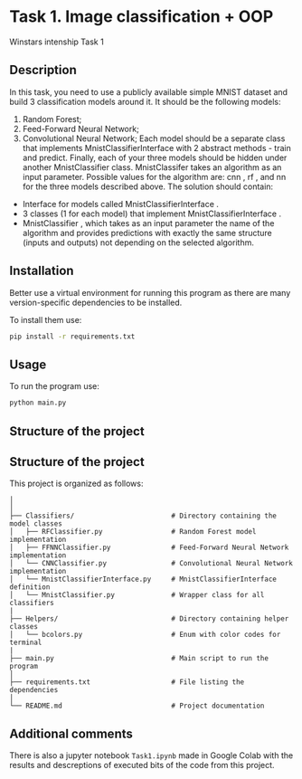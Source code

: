 # Task 1. Image classification + OOP

Winstars intenship Task 1

## Description

In this task, you need to use a publicly available simple MNIST dataset and build 3 classification models around it. It should be the following models:

1. Random Forest;
2. Feed-Forward Neural Network;
3. Convolutional Neural Network;
Each model should be a separate class that implements  MnistClassifierInterface  with 2 abstract methods - train and predict. Finally, each of your three models should be hidden under another  MnistClassifier  class.  MnistClassifer  takes an algorithm as an input parameter. Possible values for the algorithm are:  cnn ,  rf , and  nn  for the three models described above. The solution should contain:

* Interface for models called  MnistClassifierInterface .
* 3 classes (1 for each model) that implement  MnistClassifierInterface .
* MnistClassifier , which takes as an input parameter the name of the algorithm and provides predictions with exactly the same structure (inputs and outputs) not depending on the selected algorithm.

## Installation

Better use a virtual environment for running this program as there are many version-specific dependencies to be installed.

To install them use:

```bash
pip install -r requirements.txt
```

## Usage

To run the program use:
```python
python main.py
```

## Structure of the project

## Structure of the project

This project is organized as follows:

```
│
│
├── Classifiers/                        # Directory containing the model classes
│   ├── RFClassifier.py                 # Random Forest model implementation
│   ├── FFNNClassifier.py               # Feed-Forward Neural Network implementation
│   └── CNNClassifier.py                # Convolutional Neural Network implementation
│   └── MnistClassifierInterface.py     # MnistClassifierInterface definition
│   └── MnistClassifier.py              # Wrapper class for all classifiers
|
├── Helpers/                            # Directory containing helper classes
│   └── bcolors.py                      # Enum with color codes for terminal
|
├── main.py                             # Main script to run the program
│
├── requirements.txt                    # File listing the dependencies
│
└── README.md                           # Project documentation
```

## Additional comments

There is also a jupyter notebook ```Task1.ipynb``` made in Google Colab with the results and descreptions of executed bits of the code from this project.
